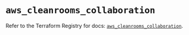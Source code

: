 # `aws_cleanrooms_collaboration`

Refer to the Terraform Registry for docs: [`aws_cleanrooms_collaboration`](https://registry.terraform.io/providers/hashicorp/aws/5.61.0/docs/resources/cleanrooms_collaboration).

